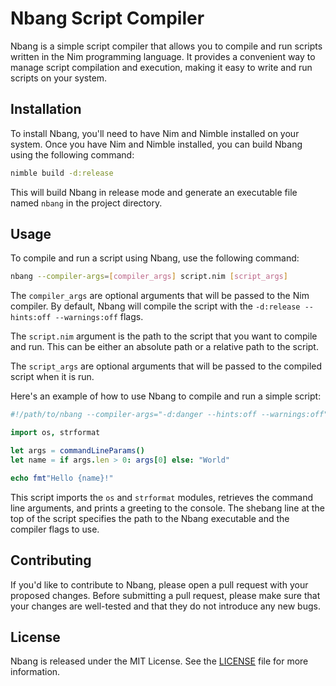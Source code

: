# Nbang Script Compiler

Nbang is a simple script compiler that allows you to compile and run scripts written in the Nim programming language. It provides a convenient way to manage script compilation and execution, making it easy to write and run scripts on your system.

Installation
------------

To install Nbang, you'll need to have Nim and Nimble installed on your system. Once you have Nim and Nimble installed, you can build Nbang using the following command:

```bash
nimble build -d:release
```

This will build Nbang in release mode and generate an executable file named `nbang` in the project directory.

Usage
-----

To compile and run a script using Nbang, use the following command:

```bash
nbang --compiler-args=[compiler_args] script.nim [script_args]
```

The `compiler_args` are optional arguments that will be passed to the Nim compiler. By default, Nbang will compile the script with the `-d:release --hints:off --warnings:off` flags.

The `script.nim` argument is the path to the script that you want to compile and run. This can be either an absolute path or a relative path to the script.

The `script_args` are optional arguments that will be passed to the compiled script when it is run.

Here's an example of how to use Nbang to compile and run a simple script:

```nim
#!/path/to/nbang --compiler-args="-d:danger --hints:off --warnings:off"

import os, strformat

let args = commandLineParams()
let name = if args.len > 0: args[0] else: "World"

echo fmt"Hello {name}!"
```

This script imports the `os` and `strformat` modules, retrieves the command line arguments, and prints a greeting to the console. The shebang line at the top of the script specifies the path to the Nbang executable and the compiler flags to use.

Contributing
------------

If you'd like to contribute to Nbang, please open a pull request with your proposed changes. Before submitting a pull request, please make sure that your changes are well-tested and that they do not introduce any new bugs.

License
-------

Nbang is released under the MIT License. See the [LICENSE](./LICENSE) file for more information.
